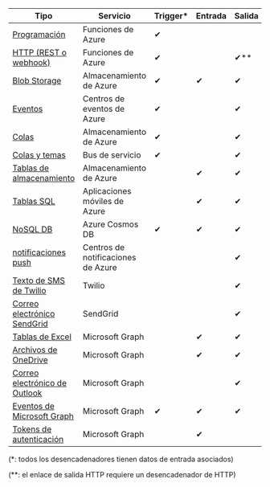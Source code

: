 | Tipo | Servicio | Trigger* | Entrada | Salida |  
| --- | --- | --- | --- | --- |  
| [Programación](../articles/azure-functions/functions-bindings-timer.md)  |Funciones de Azure |✔ | | |  
| [HTTP (REST o webhook)](../articles/azure-functions/functions-bindings-http-webhook.md) |Funciones de Azure |✔ |  |✔\** |  
| [Blob Storage](../articles/azure-functions/functions-bindings-storage-blob.md) |Almacenamiento de Azure |✔ |✔ |✔ |  
| [Eventos](../articles/azure-functions/functions-bindings-event-hubs.md) |Centros de eventos de Azure |✔ | |✔ |  
| [Colas](../articles/azure-functions/functions-bindings-storage-queue.md) |Almacenamiento de Azure |✔ | |✔ |  
| [Colas y temas](../articles/azure-functions/functions-bindings-service-bus.md) |Bus de servicio |✔ | |✔ |  
| [Tablas de almacenamiento](../articles/azure-functions/functions-bindings-storage-table.md) |Almacenamiento de Azure | |✔ |✔ |  
| [Tablas SQL](../articles/azure-functions/functions-bindings-mobile-apps.md) |Aplicaciones móviles de Azure | |✔ |✔ |  
| [NoSQL DB](../articles/azure-functions/functions-bindings-documentdb.md) | Azure Cosmos DB |✔ |✔ |✔ |  
| [notificaciones push](../articles/azure-functions/functions-bindings-notification-hubs.md) |Centros de notificaciones de Azure | | |✔ |  
| [Texto de SMS de Twilio](../articles/azure-functions/functions-bindings-twilio.md) |Twilio | | |✔ |
| [Correo electrónico SendGrid](../articles/azure-functions/functions-bindings-sendgrid.md) | SendGrid | | |✔ |
| [Tablas de Excel](../articles/azure-functions/functions-bindings-microsoft-graph.md) | Microsoft Graph | |✔ |✔ |
| [Archivos de OneDrive](../articles/azure-functions/functions-bindings-microsoft-graph.md) | Microsoft Graph | |✔ |✔ |
| [Correo electrónico de Outlook](../articles/azure-functions/functions-bindings-microsoft-graph.md) | Microsoft Graph | | |✔ |
| [Eventos de Microsoft Graph](../articles/azure-functions/functions-bindings-microsoft-graph.md) | Microsoft Graph |✔ |✔ |✔ |
| [Tokens de autenticación](../articles/azure-functions/functions-bindings-microsoft-graph.md) | Microsoft Graph | |✔ | |

(\*: todos los desencadenadores tienen datos de entrada asociados)

(\**: el enlace de salida HTTP requiere un desencadenador de HTTP)


